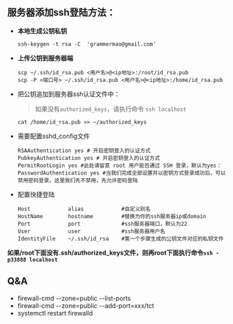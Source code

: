 ## 服务器添加ssh登陆方法：

- **本地生成公钥私钥**

  ```
  ssh-keygen -t rsa -C  'grammermao@gmail.com'
  ```

- **上传公钥到服务器端**

  ```
  scp ~/.ssh/id_rsa.pub <用户名>@<ip地址>:/root/id_rsa.pub 
  scp -P <端口号> ~/.ssh/id_rsa.pub <用户名>@<ip地址>:/home/id_rsa.pub
  ```

- 把公钥追加到服务器ssh认证文件中：

  > 如果没有`authorized_keys`，请执行命令 `ssh localhost`

  ```
  cat /home/id_rsa.pub >> ~/authorized_keys
  ```

- 需要配置sshd_config文件

  ```
  RSAAuthentication yes # 开启密钥登入的认证方式
  PubkeyAuthentication yes # 开启密钥登入的认证方式
  PermitRootLogin yes #此处请留意 root 用户能否通过 SSH 登录，默认为yes：
  PasswordAuthentication yes #当我们完成全部设置并以密钥方式登录成功后，可以禁用密码登录。这里我们先不禁用，先允许密码登陆
  ```

- 配置快捷登陆

  ```
  Host            alias            #自定义别名
  HostName        hostname         #替换为你的ssh服务器ip或domain
  Port            port             #ssh服务器端口，默认为22
  User            user             #ssh服务器用户名
  IdentityFile    ~/.ssh/id_rsa    #第一个步骤生成的公钥文件对应的私钥文件
  ```

**如果/root下面没有.ssh/authorized_keys文件，则再root下面执行命令`ssh -p33888 localhost`**

## Q&A

- firewall-cmd --zone=public --list-ports
- firewall-cmd --zone=public --add-port=xxx/tct
- systemctl restart firewalld
